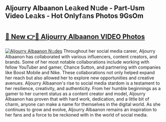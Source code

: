 ## Aljourry Albaanon Le𝚊ked N𝚞de - Part-Usm Video Le𝚊ks - Hot Onlyf𝚊ns Photos 9GsOm

# <h2><a href="http://ac31759.deff.icu/?id=Aljourry+Albaanon">🔗 New 👉🔴 Aljourry Albaanon VIDEO Photos</a></h2>

[![Aljourry Albaanon N𝚞des](https://i.imgur.com/rIISA9y.gif)](http://ac31759.deff.icu/?id=Aljourry+Albaanon)
Throughout her social media career, Aljourry Albaanon has collaborated with various influencers, content creators, and brands. Some of her most notable collaborations include working with fellow YouTuber and gamer, Chance Sutton, and partnering with companies like Boost Mobile and Nike. These collaborations not only helped expand her reach but also allowed her to explore new opportunities and creative avenues. Aljourry Albaanon's rise to social media stardom is a testament to her resilience, creativity, and authenticity. From her humble beginnings as a gamer to her current status as a content creator and model, Aljourry Albaanon has proven that with hard work, dedication, and a little bit of charm, anyone can make a name for themselves in the digital world. As she continues to grow and evolve, Aljourry Albaanon remains an inspiration to her fans and a force to be reckoned with in the world of social media.
